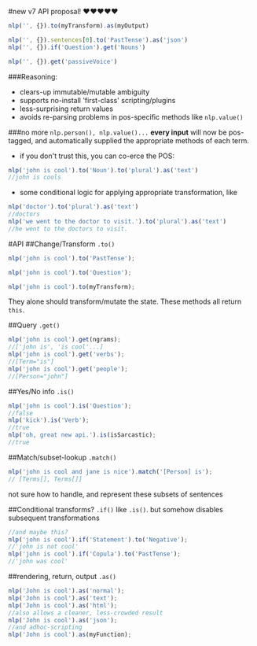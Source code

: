 #new v7 API proposal! :heart::heart::heart::heart::heart:
```javascript
nlp('', {}).to(myTransform).as(myOutput)

nlp('', {}).sentences[0].to('PastTense').as('json')
nlp('', {}).if('Question').get('Nouns')

nlp('', {}).get('passiveVoice')
```

###Reasoning:
* clears-up immutable/mutable ambiguity
* supports no-install 'first-class' scripting/plugins
* less-surprising return values
* avoids re-parsing problems in pos-specific methods like `nlp.value()`

###no more `nlp.person(), nlp.value()...`
**every input** will now be pos-tagged, and automatically supplied the appropriate methods of each term.
* if you don't trust this, you can co-erce the POS:
```javascript
nlp('john is cool').to('Noun').to('plural').as('text')
//john is cools
```
* some conditional logic for applying appropriate transformation, like
```javascript
nlp('doctor').to('plural').as('text')
//doctors
nlp('we went to the doctor to visit.').to('plural').as('text')
//he went to the doctors to visit.
```

#API
##Change/Transform `.to()`
```javascript
nlp('john is cool').to('PastTense');

nlp('john is cool').to('Question');

nlp('john is cool').to(myTransform);
```
They alone should transform/mutate the state. These methods all return `this`.

##Query `.get()`
```javascript
nlp('john is cool').get(ngrams);
//['john is', 'is cool'...]
nlp('john is cool').get('verbs');
//[Term="is"]
nlp('john is cool').get('people');
//[Person="john"]
```
##Yes/No info `.is()`
```javascript
nlp('john is cool').is('Question');
//false
nlp('kick').is('Verb');
//true
nlp('oh, great new api.').is(isSarcastic);
//true
```


##Match/subset-lookup `.match()`
```javascript
nlp('john is cool and jane is nice').match('[Person] is');
// [Terms[], Terms[]]
```
not sure how to handle, and represent these subsets of sentences


##Conditional transforms? `.if()`
like `.is()`. but somehow disables subsequent transformations
```javascript
//and maybe this?
nlp('john is cool').if('Statement').to('Negative');
//'john is not cool'
nlp('john is cool').if('Copula').to('PastTense');
//'john was cool'
```

##rendering, return, output `.as()`
```javascript
nlp('John is cool').as('normal');
nlp('John is cool').as('text');
nlp('John is cool').as('html');
//also allows a cleaner, less-crowded result
nlp('John is cool').as('json');
//and adhoc-scripting
nlp('John is cool').as(myFunction);
```
